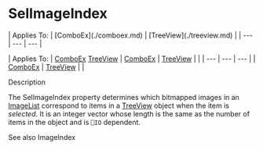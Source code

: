 




<h1 class="heading"><span class="name">SelImageIndex</span></h1>
| Applies To: | [ComboEx](./comboex.md) | [TreeView](./treeview.md) |
| --- | --- | ---  |

| Applies To: | [ComboEx](./comboex.md) [TreeView](./treeview.md) | [ComboEx](./comboex.md) | [TreeView](./treeview.md) |  |
| --- | --- | ---  |
| [ComboEx](./comboex.md) | [TreeView](./treeview.md) |  |


Description


The SelImageIndex property determines which bitmapped images in an [ImageList](./imagelist.md) correspond to items in a [TreeView](./treeview.md) object when the item is *selected*. It is an integer vector whose length is the same as the number of items in the object and is `⎕IO` dependent.


See also ImageIndex



